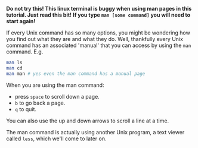 
**Do not try this! This linux terminal is buggy when using man pages in this tutorial. Just read this bit!**
**If you type `man [some command]` you will need to start again!**

If every Unix command has so many options, you might be wondering how you find out what they are and what they do. Well, thankfully every Unix command has an associated 'manual' that you can access by using the `man` command. E.g.

```bash
man ls
man cd
man man # yes even the man command has a manual page
```

When you are using the man command:

- press `space` to scroll down a page.
- `b` to go back a page.
- `q` to quit. 

You can also use the up and down arrows to scroll a line at a time. 

The man command is actually using another Unix program, a text viewer called `less`, which we'll come to later on.



